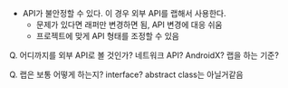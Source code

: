 - API가 불안정할 수 있다. 이 경우 외부 API를 랩해서 사용한다.
    - 문제가 있다면 래퍼만 변경하면 됨, API 변경에 대응 쉬움
    - 프로젝트에 맞게 API 형태를 조정할 수 있음

Q. 어디까지를 외부 API로 볼 것인가? 네트워크 API? AndroidX? 랩을 하는 기준?

Q. 랩은 보통 어떻게 하는지? interface? abstract class는 아닐거같음
